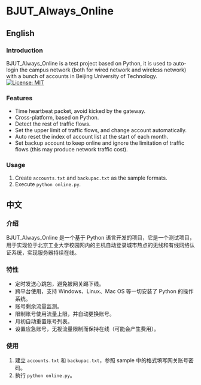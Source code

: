 # BJUT_Always_Online
## English
### Introduction

BJUT_Always_Online is a test project based on Python, it is used to auto-login the campus network (both for wired network and wireless network) with a bunch of accounts in Beijing University of Technology.
[![License: MIT](https://img.shields.io/badge/License-MIT-yellow.svg)](https://opensource.org/licenses/MIT)

### Features

+ Time heartbeat packet, avoid kicked by the gateway.
+ Cross-platform, based on Python.
+ Detect the rest of traffic flows.
+ Set the upper limit of traffic flows, and change account automatically.
+ Auto reset the index of account list at the start of each month.
+ Set backup account to keep online and ignore the limitation of traffic flows (this may produce network traffic cost).

### Usage

1. Create `accounts.txt` and `backupac.txt` as the sample formats.
2. Execute `python online.py`.

## 中文
### 介绍

BJUT_Always_Online 是一个基于 Python 语言开发的项目，它是一个测试项目，用于实现位于北京工业大学校园网内的主机自动登录城市热点的无线和有线网络认证系统，实现服务器持续在线。

### 特性

+ 定时发送心跳包，避免被网关踢下线。
+ 跨平台使用，支持 Windows、Linux、Mac OS 等一切安装了 Python 的操作系统。
+ 账号剩余流量监测。
+ 限制账号使用流量上限，并自动更换账号。
+ 月初自动重置账号列表。
+ 设置应急账号，无视流量限制而保持在线（可能会产生费用）。

### 使用

1. 建立 `accounts.txt` 和 `backupac.txt`，参照 sample 中的格式填写网关账号密码。
2. 执行 `python online.py`。